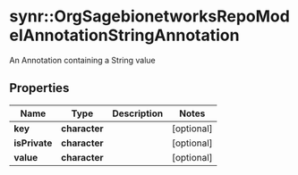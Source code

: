 # synr::OrgSagebionetworksRepoModelAnnotationStringAnnotation

An Annotation containing a String value

## Properties
Name | Type | Description | Notes
------------ | ------------- | ------------- | -------------
**key** | **character** |  | [optional] 
**isPrivate** | **character** |  | [optional] 
**value** | **character** |  | [optional] 



